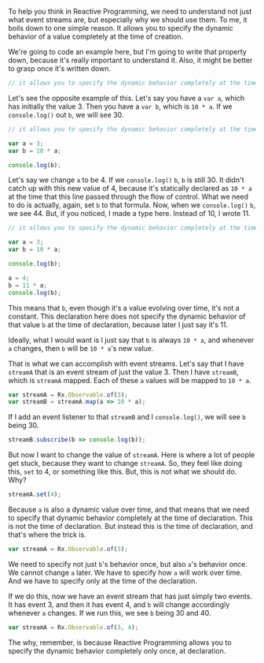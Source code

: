 To help you think in Reactive Programming, we need to understand not just what event streams are, but especially why we should use them. To me, it boils down to one simple reason. It allows you to specify the dynamic behavior of a value completely at the time of creation.

We're going to code an example here, but I'm going to write that property down, because it's really important to understand it. Also, it might be better to grasp once it's written down.

```javascript
// it allows you to specify the dynamic behavior completely at the time of declaration
```

Let's see the opposite example of this. Let's say you have a `var a`, which has initially the value 3. Then you have a `var b`, which is `10 * a`. If we `console.log()` out `b`, we will see 30.

```javascript
// it allows you to specify the dynamic behavior completely at the time of declaration

var a = 3;
var b = 10 * a;

console.log(b);
```

Let's say we change `a` to be 4. If we `console.log()` `b`, `b` is still 30. It didn't catch up with this new value of 4, because it's statically declared as `10 * a` at the time that this line passed through the flow of control. What we need to do is actually, again, set `b` to that formula. Now, when we `console.log()` `b`, we see 44. But, if you noticed, I made a type here. Instead of 10, I wrote 11.

```javascript
// it allows you to specify the dynamic behavior completely at the time of declaration

var a = 3;
var b = 10 * a;

console.log(b);

a = 4;
b = 11 * a;
console.log(b); 
```

This means that `b`, even though it's a value evolving over time, it's not a constant. This declaration here does not specify the dynamic behavior of that value `b` at the time of declaration, because later I just say it's 11.

Ideally, what I would want is I just say that `b` is always `10 * a`, and whenever `a` changes, then `b` will be `10 * a`'s new value.

That is what we can accomplish with event streams. Let's say that I have `streamA` that is an event stream of just the value 3. Then I have `streamB`, which is `streamA` mapped. Each of these `a` values will be mapped to `10 * a`.

```javascript
var streamA = Rx.Observable.of(3);
var streamB = streamA.map(a => 10 * a);
```

If I add an event listener to that `streamB` and I `console.log()`, we will see `b` being 30.

```javascript
streamB.subscribe(b => console.log(b));
```

But now I want to change the value of `streamA`. Here is where a lot of people get stuck, because they want to change `streamA`. So, they feel like doing this, `set` to 4, or something like this. But, this is not what we should do. Why?

```javascript
streamA.set(4);
```

Because `a` is also a dynamic value over time, and that means that we need to specify that dynamic behavior completely at the time of declaration. This is not the time of declaration. But instead this is the time of declaration, and that's where the trick is.

```javascript
var streamA = Rx.Observable.of(3);
```

We need to specify not just `b`'s behavior once, but also `a`'s behavior once. We cannot change `a` later. We have to specify how `a` will work over time. And we have to specify only at the time of the declaration.

If we do this, now we have an event stream that has just simply two events. It has event 3, and then it has event 4, and `b` will change accordingly whenever `a` changes. If we run this, we see `b` being 30 and 40.

```javascript
var streamA = Rx.Observable.of(3, 4);
```

The why, remember, is because Reactive Programming allows you to specify the dynamic behavior completely only once, at declaration.